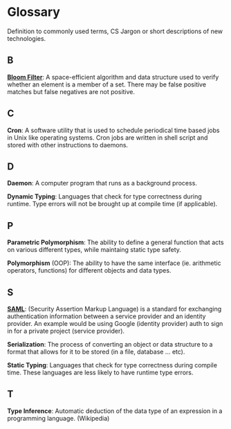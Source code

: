 # Glossary
Definition to commonly used terms, CS Jargon or short descriptions of new technologies.

## B
**[Bloom Filter](https://en.wikipedia.org/wiki/Bloom_filter)**: A space-efficient algorithm and data structure used to verify whether an element is a member of a set. There may be false positive matches but false negatives are not positive.

## C

**Cron**: A software utility that is used to schedule periodical time based jobs in Unix like operating systems. Cron jobs are written in shell script and stored with other instructions to daemons.

## D

**Daemon**: A computer program that runs as a background process.

**Dynamic Typing**: Languages that check for type correctness during runtime. Type errors will not be brought up at compile time (if applicable).

## P

**Parametric Polymorphism**: The ability to define a general function that acts on various different types, while maintaing static type safety.


**Polymorphism** (OOP): The ability to have the same interface (ie. arithmetic operators, functions) for different objects and data types.

## S

**[SAML](https://onlinehelp.tableau.com/current/server/en-us/saml_about.htm)**: (Security Assertion Markup Language) is a standard for exchanging authentication information between a service provider and an identity provider. An example would be using Google (identity provider) auth to sign in for a private project (service provider). 

**Serialization**: The process of converting an object or data structure to a format that allows for it to be stored (in a file, database ... etc).

**Static Typing**: Languages that check for type correctness during compile time. These languages are less likely to have runtime type errors.

## T

**Type Inference**: Automatic deduction of the data type of an expression in a programming language. (Wikipedia)
